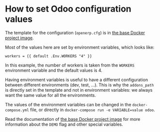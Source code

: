 # How to set Odoo configuration values

The template for the configuration (`openerp.cfg`) is in [the base Docker project image](https://github.com/camptocamp/docker-odoo-project/tree/master/9.0/etc/openerp.cfg.tmpl).

Most of the values here are set by environment variables, which looks like:

```
workers = {{ default .Env.WORKERS "4" }}
```

In this example, the number of workers is taken from the `WORKERS` environment
variable and the default values is 4.

Having environment variables is useful to have a different configuration
between different environments (dev, test, ...). This is why the `addons_path`
is directly set in the template and not in environment variables: we always
want the same value for all the environments.

The values of the environment variables can be changed in the
`docker-compose.yml` file, or directly in `docker-compose run -e VARIABLE=value
odoo`.

Read the documentation of [the base Docker project
image](https://github.com/camptocamp/docker-odoo-project) for more information
about the `DEMO` flag and other special variables.
